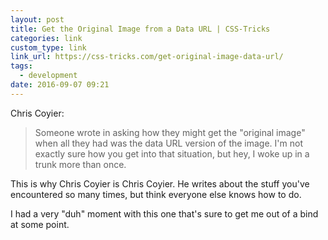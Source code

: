 ```yaml
---
layout: post
title: Get the Original Image from a Data URL | CSS-Tricks
categories: link
custom_type: link
link_url: https://css-tricks.com/get-original-image-data-url/
tags:
  - development
date: 2016-09-07 09:21
---
```

Chris Coyier:

> Someone wrote in asking how they might get the "original image" when all they had was the data URL version of the image. I'm not exactly sure how you get into that situation, but hey, I woke up in a trunk more than once.

This is why Chris Coyier is Chris Coyier. He writes about the stuff you've encountered so many times, but think everyone else knows how to do.

I had a very "duh" moment with this one that's sure to get me out of a bind at some point.
